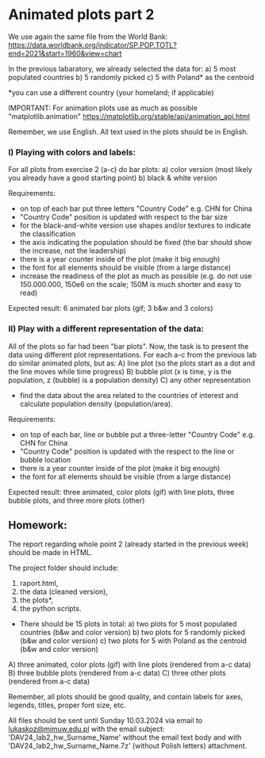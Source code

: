 # Animated plots part 2

We use again the same file from the World Bank:
https://data.worldbank.org/indicator/SP.POP.TOTL?end=2021&start=1960&view=chart

In the previous labaratory, we already selected the data for:
a) 5 most populated countries
b) 5 randomly picked 
c) 5 with Poland* as the centroid

*you can use a different country (your homeland; if applicable)

IMPORTANT: For animation plots use as much as possible "matplotlib.animation"
https://matplotlib.org/stable/api/animation_api.html

Remember, we use English. All text used in the plots should be in English.

### I) Playing with colors and labels:
For all plots from exercise 2 (a-c) do bar plots:
a) color version (most likely you already have a good starting point)
b) black & white version

Requirements:
- on top of each bar put three letters "Country Code" e.g. CHN for China
- "Country Code" position is updated with respect to the bar size
- for the black-and-white version use shapes and/or textures to indicate the classification
- the axis indicating the population should be fixed 
  (the bar should show the increase, not the leadership)
- there is a year counter inside of the plot (make it big enough)
- the font for all elements should be visible (from a large distance)
- increase the readiness of the plot as much as possible 
(e.g. do not use 150.000.000, 150e6 on the scale; 150M is much shorter and easy to read)

Expected result: 6 animated bar plots (gif; 3 b&w and 3 colors)


### II) Play with a different representation of the data:

All of the plots so far had been "bar plots". Now, the task is to present 
the data using different plot representations. For each a-c from the previous lab do similar
 animated plots, but as:
A) line plot (so the plots start as a dot and the line moves while time progress)
B) bubble plot (x is time, y is the population, z (bubble) is a population density) 
C) any other representation

- find the data about the area related to the countries of interest and calculate 
population density (population/area).

Requirements:
- on top of each bar, line or bubble put a three-letter "Country Code" e.g. CHN for China
- "Country Code" position is updated with the respect to the line or bubble location
- there is a year counter inside of the plot (make it big enough)
- the font for all elements should be visible (from a large distance)

Expected result: three animated, color plots (gif) with line plots, three bubble plots,
and three more plots (other)


## Homework:

The report regarding whole point 2 (already started in the previous week) should be made
in HTML. 

The project folder should include:

1) raport.html,
2) the data (cleaned version), 
3) the plots*,
4) the python scripts.

* There should be 15 plots in total:
a) two plots for 5 most populated countries (b&w and color version)
b) two plots for 5 randomly picked (b&w and color version)
c) two plots for 5 with Poland as the centroid (b&w and color version)

A) three animated, color plots (gif) with line plots (rendered from a-c data)
B) three bubble plots (rendered from a-c data)
C) three other plots (rendered from a-c data) 

Remember, all plots should be good quality, and contain labels for axes, legends, 
titles, proper font size, etc.

All files should be sent until Sunday 10.03.2024 via email to lukaskoz@mimuw.edu.pl 
with the email subject: 'DAV24_lab2_hw_Surname_Name' without the email text body 
and with 'DAV24_lab2_hw_Surname_Name.7z' (without Polish letters) attachment.
